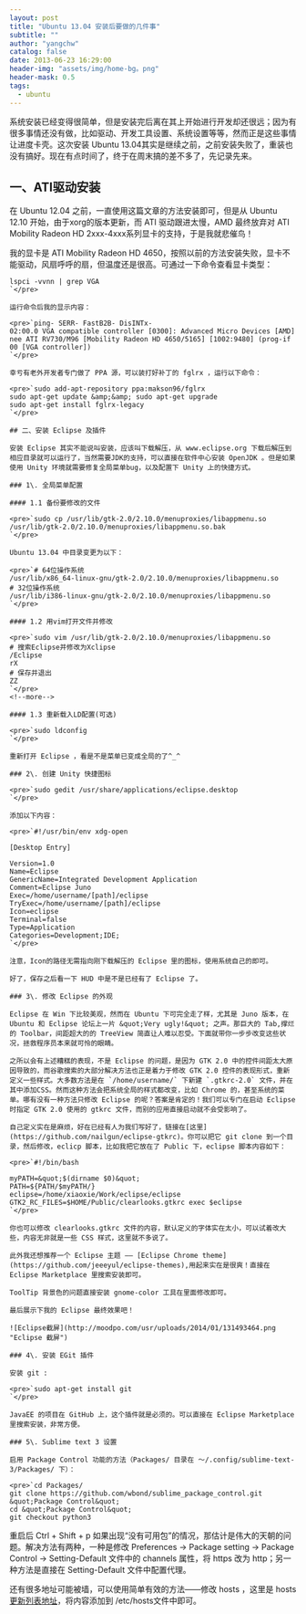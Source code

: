 ```yaml
---
layout: post
title: "Ubuntu 13.04 安装后要做的几件事"
subtitle: ""
author: "yangchw"
catalog: false
date: 2013-06-23 16:29:00
header-img: "assets/img/home-bg。png"
header-mask: 0.5
tags:
  - ubuntu
---
```


系统安装已经变得很简单，但是安装完后离在其上开始进行开发却还很远；因为有很多事情还没有做，比如驱动、开发工具设置、系统设置等等，然而正是这些事情让进度卡壳。这次安装 Ubuntu 13.04其实是继续之前，之前安装失败了，重装也没有搞好。现在有点时间了，终于在周末搞的差不多了，先记录先来。

## 一、ATI驱动安装

在 Ubuntu 12.04 之前，一直使用这篇文章的方法安装即可，但是从 Ubuntu 12.10 开始，由于xorg的版本更新，而 ATI 驱动跟进太慢，AMD 最终放弃对 ATI Mobility Radeon HD 2xxx-4xxx系列显卡的支持，于是我就悲催鸟！

我的显卡是 ATI Mobility Radeon HD 4650，按照以前的方法安装失败，显卡不能驱动，风扇呼呼的扇，但温度还是很高。可通过一下命令查看显卡类型：

    lspci -vvnn | grep VGA
    `</pre>

    运行命令后我的显示内容：

    <pre>`ping- SERR- FastB2B- DisINTx-
    02:00.0 VGA compatible controller [0300]: Advanced Micro Devices [AMD] nee ATI RV730/M96 [Mobility Radeon HD 4650/5165] [1002:9480] (prog-if 00 [VGA controller])
    `</pre>

    幸亏有老外开发者专门做了 PPA 源，可以装打好补丁的 fglrx ，运行以下命令：

    <pre>`sudo add-apt-repository ppa:makson96/fglrx
    sudo apt-get update &amp;&amp; sudo apt-get upgrade
    sudo apt-get install fglrx-legacy
    `</pre>

    ## 二、安装 Eclipse 及插件

    安装 Eclipse 其实不能说叫安装，应该叫下载解压，从 www.eclipse.org 下载后解压到相应目录就可以运行了，当然需要JDK的支持，可以直接在软件中心安装 OpenJDK 。但是如果使用 Unity 环境就需要修复全局菜单bug，以及配置下 Unity 上的快捷方式。

    ### 1\. 全局菜单配置

    #### 1.1 备份要修改的文件

    <pre>`sudo cp /usr/lib/gtk-2.0/2.10.0/menuproxies/libappmenu.so /usr/lib/gtk-2.0/2.10.0/menuproxies/libappmenu.so.bak
    `</pre>

    Ubuntu 13.04 中目录变更为以下：

    <pre>`# 64位操作系统
    /usr/lib/x86_64-linux-gnu/gtk-2.0/2.10.0/menuproxies/libappmenu.so
    # 32位操作系统
    /usr/lib/i386-linux-gnu/gtk-2.0/2.10.0/menuproxies/libappmenu.so
    `</pre>

    #### 1.2 用vim打开文件并修改

    <pre>`sudo vim /usr/lib/gtk-2.0/2.10.0/menuproxies/libappmenu.so
    # 搜索Eclipse并修改为Xclipse
    /Eclipse
    rX
    # 保存并退出
    ZZ
    `</pre>
    <!--more-->

    #### 1.3 重新载入LD配置(可选)

    <pre>`sudo ldconfig
    `</pre>

    重新打开 Eclipse ，看是不是菜单已变成全局的了^_^

    ### 2\. 创建 Unity 快捷图标

    <pre>`sudo gedit /usr/share/applications/eclipse.desktop
    `</pre>

    添加以下内容：

    <pre>`#!/usr/bin/env xdg-open

    [Desktop Entry]

    Version=1.0
    Name=Eclipse
    GenericName=Integrated Development Application
    Comment=Eclipse Juno
    Exec=/home/username/[path]/eclipse
    TryExec=/home/username/[path]/eclipse
    Icon=eclipse
    Terminal=false
    Type=Application
    Categories=Development;IDE;
    `</pre>

    注意，Icon的路径无需指向刚下载解压的 Eclipse 里的图标，使用系统自己的即可。

    好了，保存之后看一下 HUD 中是不是已经有了 Eclipse 了。

    ### 3\. 修改 Eclipse 的外观

    Eclipse 在 Win 下比较美观，然而在 Ubuntu 下可完全走了样，尤其是 Juno 版本，在 Ubuntu 和 Eclipse 论坛上一片 &quot;Very ugly!&quot; 之声。那巨大的 Tab,撑烂的 Toolbar，间距超大的的 TreeView 简直让人难以忍受。下面就带你一步步改变这些状况，拯救程序员本来就可怜的眼睛。

    之所以会有上述糟糕的表现，不是 Eclipse 的问题，是因为 GTK 2.0 中的控件间距太大原因导致的，而谷歌搜索的大部分解决方法也正是着力于修改 GTK 2.0 控件的表现形式，重新定义一些样式。大多数方法是在 `/home/username/` 下新建 `.gtkrc-2.0` 文件，并在其中添加CSS。然而这种方法会把系统全局的样式都改变，比如 Chrome 的，甚至系统的菜单。哪有没有一种方法只修改 Eclipse 的呢？答案是肯定的！我们可以专门在启动 Eclipse 时指定 GTK 2.0 使用的 gtkrc 文件，而别的应用直接启动就不会受影响了。

    自己定义实在是麻烦，好在已经有人为我们写好了，链接在[这里](https://github.com/nailgun/eclipse-gtkrc)。你可以把它 git clone 到一个目录，然后修改，eclicp 脚本，比如我把它放在了 Public 下，eclipse 脚本内容如下：

    <pre>`#!/bin/bash

    myPATH=&quot;$(dirname $0)&quot;
    PATH=${PATH/$myPATH/}
    eclipse=/home/xiaoxie/Work/eclipse/eclipse
    GTK2_RC_FILES=$HOME/Public/clearlooks.gtkrc exec $eclipse
    `</pre>

    你也可以修改 clearlooks.gtkrc 文件的内容，默认定义的字体实在太小，可以试着改大些，内容无非就是一些 CSS 样式，这里就不多说了。

    此外我还想推荐一个 Eclipse 主题 —— [Eclipse Chrome theme](https://github.com/jeeeyul/eclipse-themes),用起来实在是很爽！直接在 Eclipse Marketplace 里搜索安装即可。

    ToolTip 背景色的问题直接安装 gnome-color 工具在里面修改即可。

    最后展示下我的 Eclipse 最终效果吧！

    ![Eclipse截屏](http://moodpo.com/usr/uploads/2014/01/131493464.png "Eclipse 截屏")

    ### 4\. 安装 EGit 插件

    安装 git :

    <pre>`sudo apt-get install git
    `</pre>

    JavaEE 的项目在 GitHub 上，这个插件就是必须的。可以直接在 Eclipse Marketplace 里搜索安装，非常方便。

    ### 5\. Sublime text 3 设置

    启用 Package Control 功能的方法（Packages/ 目录在 ～/.config/sublime-text-3/Packages/ 下）：

    <pre>`cd Packages/
    git clone https://github.com/wbond/sublime_package_control.git &quot;Package Control&quot;
    cd &quot;Package Control&quot;
    git checkout python3

重启后 Ctrl + Shift + p 如果出现“没有可用包”的情况，那估计是伟大的天朝的问题。解决方法有两种，一种是修改 Preferences -&gt; Package setting -&gt; Package Control -&gt; Setting-Default 文件中的 channels 属性，将 https 改为 http；另一种方法是直接在 Setting-Default 文件中配置代理。

还有很多地址可能被墙，可以使用简单有效的方法——修改 hosts ，这里是 hosts [更新列表地址](https://smarthosts.googlecode.com/svn/trunk/hosts)，将内容添加到 /etc/hosts文件中即可。